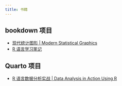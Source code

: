 ```yaml
---
title: 书籍
---
```



## bookdown 项目

- [现代统计图形 | Modern Statistical Graphics](https://github.com/XiangyunHuang/msg)
- [R 语言学习笔记](https://github.com/XiangyunHuang/notesdown)

## Quarto 项目

- [R 语言数据分析实战 | Data Analysis in Action Using R](https://github.com/XiangyunHuang/data-analysis-in-action)
